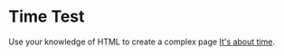 # Time Test
Use your knowledge of HTML to create a complex page 
[It's about time](https://docs.google.com/document/d/1Eo260mnV32Y9Jj5yeajC8nL5KkzeWLBod4q6FkTerzg/edit?usp=sharing). 
